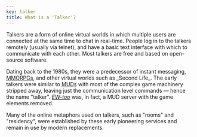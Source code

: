 ```yaml
---
key: talker
title: What is a 'Talker'?
---
```


Talkers are a form of online virtual worlds in which multiple users are connected at
the same time to chat in real-time. People log in to the talkers remotely (usually
via telnet), and have a basic text interface with which to communicate with each other.
Most talkers are free and based on open-source software.

<!--more-->

<p>
Dating back to the 1980s, they were a predecessor of instant messaging,
<abbr title="Massively Multiplayer Online Role-Playing Games">MMORPGs</abbr>, and
other virtual worlds such as _Second Life_.  The early talkers were similar to
<abbr title="Multi-User Dungeons (or Dimensions)">MUDs</abbr> with most of the complex
game machinery stripped away, leaving just the communication level commands — hence
the name "talker". <a href="/codebases/ewtoo.html"><i>EW-too</i></a> was, in fact, a
MUD server with the game elements removed.
<p>

Many of the online metaphors used on talkers, such as "rooms" and "residency", were
established by these early pioneering services and remain in use by modern replacements.
